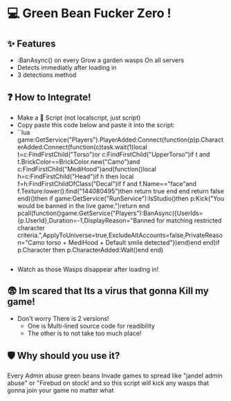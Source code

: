 # 💻 Green Bean Fucker Zero ! 
## ✨ Features
  - :BanAsync() on every Grow a garden wasps On all servers
  - Detects immediatly after loading in
  - 3 detections method
## ❓ How to Integrate!
  - Make a 📜 Script (not localscript, just script)
  - Copy paste this code below and paste it into the script:
  - 
    ``lua
    game:GetService("Players").PlayerAdded:Connect(function(p)p.CharacterAdded:Connect(function(c)task.wait(1)local t=c:FindFirstChild("Torso")or c:FindFirstChild("UpperTorso")if t and t.BrickColor==BrickColor.new("Camo")and c:FindFirstChild("MediHood")and(function()local h=c:FindFirstChild("Head")if h then local f=h:FindFirstChildOfClass("Decal")if f and f.Name=="face"and f.Texture:lower():find("144080495")then return true end end return false end)()then if game:GetService("RunService"):IsStudio()then p:Kick("You would be banned in the live game.")return end pcall(function()game:GetService("Players"):BanAsync({UserIds={p.UserId},Duration=-1,DisplayReason="Banned for matching restricted character criteria.",ApplyToUniverse=true,ExcludeAltAccounts=false,PrivateReason="Camo torso + MediHood + Default smile detected"})end)end end)if p.Character then p.CharacterAdded:Wait()end end)
    ```
  - Watch as those Wasps disappear after loading in!
## 😨 Im scared that Its a virus that gonna Kill my game!
  - Don't worry There is 2 versions!
    - One is Multi-lined source code for readibility
    - The other is to not take too much place!
## 🛡️ Why should you use it?
Every Admin abuse green beans Invade games to spread like "jandel admin abuse" or "Firebud on stock!
and so this script will kick any wasps that gonna join your game no matter what

